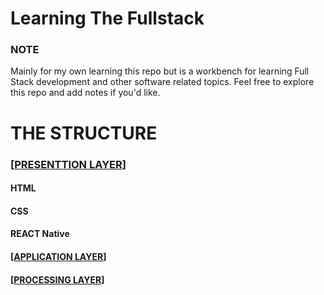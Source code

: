 # Learning The Fullstack
### NOTE 
Mainly for my own learning this repo but is a workbench for learning Full Stack development and other software related topics.
Feel free to explore this repo and add notes if you'd like.

# THE STRUCTURE 
### [[PRESENTTION LAYER](LINK)]
#### HTML
#### CSS
#### REACT Native

#### [[APPLICATION LAYER](LINK)]


#### [[PROCESSING LAYER](LINK)]
